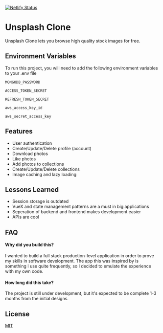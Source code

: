 [![Netlify Status](https://api.netlify.com/api/v1/badges/9df02d50-cf56-4dfc-8a23-92a25064514d/deploy-status)](https://app.netlify.com/sites/unsplash-clone-dh/deploys)

# Unsplash Clone

Unsplash Clone lets you browse high quality stock images for free. 




## Environment Variables

To run this project, you will need to add the following environment variables to your .env file

`MONGODB_PASSWORD`

`ACCESS_TOKEN_SECRET`

`REFRESH_TOKEN_SECRET`

`aws_access_key_id`

`aws_secret_access_key`
  
## Features

- User authentication 
- Create/Update/Delete profile (account)
- Download photos
- Like photos
- Add photos to collections
- Create/Update/Delete collections
- Image caching and lazy loading

  
## Lessons Learned

- Session storage is outdated
- VueX and state management patterns are a must in big applications
- Seperation of backend and frontend makes development easier
- APIs are cool

  
## FAQ

#### Why did you build this?

I wanted to build a full stack production-level application in order to 
prove my skills in software development. The app this was inspired by
is something I use quite frequently, so I decided to emulate
the experience with my own code. 

#### How long did this take?

The project is still under development, but it's expected to be complete
1-3 months from the initial designs.

  
## License

[MIT](https://choosealicense.com/licenses/mit/)

